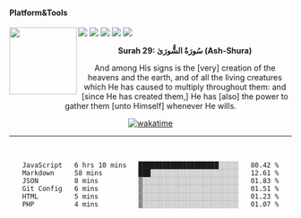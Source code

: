 #### Platform&Tools

[![](https://img.shields.io/badge/-NPM-cb3837?style=flat-square&logo=npm&logoColor=white)](https://npmjs.com/)
[![](https://img.shields.io/badge/PHP-777BB4?style=flat-square&logo=php&logoColor=white)](https://nodejs.org/)
[![](https://img.shields.io/badge/Julia-9558B2?style=flat-square&logo=julia&logoColor=white)](https://nodejs.org/)
<img src="https://avatars.githubusercontent.com/u/31664438?v=4" width="120" align="left">
[![](https://img.shields.io/badge/-Node.js-43853d?style=flat-square&logo=node.js&logoColor=ffffff)](https://nodejs.org/)
[![](https://img.shields.io/badge/Visual_Studio_Code-0078D4?style=flat-square&logo=visual%20studio%20code&logoColor=white)](https://nodejs.org/)

<center>

<!--START_SECTION:quran-->

**Surah 29: سُورَةُ الشُّورَىٰ (Ash-Shura)**

And among His signs is the [very] creation of the heavens and the earth, and of all the living creatures which He has caused to multiply throughout them: and [since He has created them,] He has [also] the power to gather them [unto Him­self] whenever He wills.
<!--END_SECTION:quran-->

  
[![wakatime](https://wakatime.com/badge/user/87646243-158a-4241-a3cb-668e1fa2dbb8.svg)](https://wakatime.com/@87646243-158a-4241-a3cb-668e1fa2dbb8)
               
                       
                                             
_______

&nbsp;&nbsp;     &nbsp;&nbsp;    &nbsp;&nbsp;   &nbsp;&nbsp;
 
<!--START_SECTION:waka-->

```text
JavaScript   6 hrs 10 mins   ████████████████████░░░░░   80.42 %
Markdown     58 mins         ███░░░░░░░░░░░░░░░░░░░░░░   12.61 %
JSON         8 mins          ▒░░░░░░░░░░░░░░░░░░░░░░░░   01.83 %
Git Config   6 mins          ▒░░░░░░░░░░░░░░░░░░░░░░░░   01.51 %
HTML         5 mins          ▒░░░░░░░░░░░░░░░░░░░░░░░░   01.23 %
PHP          4 mins          ▒░░░░░░░░░░░░░░░░░░░░░░░░   01.07 %
```

<!--END_SECTION:waka-->
